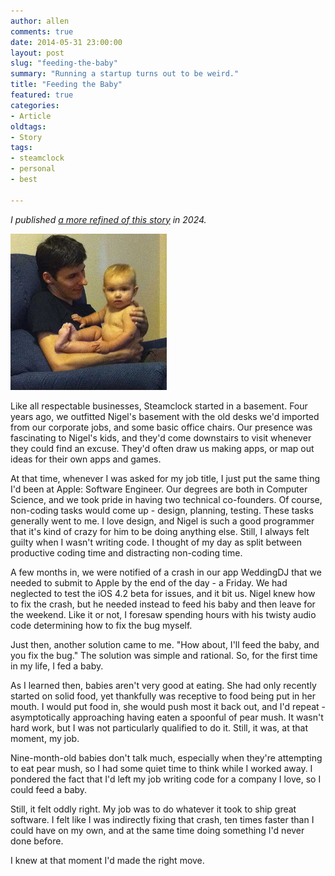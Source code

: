 ```yaml
---
author: allen
comments: true
date: 2014-05-31 23:00:00
layout: post
slug: "feeding-the-baby"
summary: "Running a startup turns out to be weird."
title: "Feeding the Baby"
featured: true
categories:
- Article
oldtags:
- Story
tags:
- steamclock
- personal
- best

---
```


*I published [a more refined of this story](https://allenpike.com/2024/feeding-the-baby-2) in 2024.*

<img src='/images/2014/allen-baby.jpg' style='width:250px' class='side'>

Like all respectable businesses, Steamclock started in a basement. Four years ago, we outfitted Nigel's basement with the old desks we'd imported from our corporate jobs, and some basic office chairs. Our presence was fascinating to Nigel's kids, and they'd come downstairs to visit whenever they could find an excuse. They'd often draw us making apps, or map out ideas for their own apps and games.

At that time, whenever I was asked for my job title, I just put the same thing I'd been at Apple: Software Engineer. Our degrees are both in Computer Science, and we took pride in having two technical co-founders. Of course, non-coding tasks would come up - design, planning, testing. These tasks generally went to me. I love design, and Nigel is such a good programmer that it's kind of crazy for him to be doing anything else. Still, I always felt guilty when I wasn't writing code. I thought of my day as split between productive coding time and distracting non-coding time.

A few months in, we were notified of a crash in our app WeddingDJ that we needed to submit to Apple by the end of the day - a Friday. We had neglected to test the iOS 4.2 beta for issues, and it bit us. Nigel knew how to fix the crash, but he needed instead to feed his baby and then leave for the weekend. Like it or not, I foresaw spending hours with his twisty audio code determining how to fix the bug myself.

Just then, another solution came to me. "How about, I'll feed the baby, and you fix the bug." The solution was simple and rational. So, for the first time in my life, I fed a baby.

As I learned then, babies aren't very good at eating. She had only recently started on solid food, yet thankfully was receptive to food being put in her mouth. I would put food in, she would push most it back out, and I'd repeat - asymptotically approaching having eaten a spoonful of pear mush. It wasn't hard work, but I was not particularly qualified to do it. Still, it was, at that moment, my job.

Nine-month-old babies don't talk much, especially when they're attempting to eat pear mush, so I had some quiet time to think while I worked away. I pondered the fact that I'd left my job writing code for a company I love, so I could feed a baby.

Still, it felt oddly right. My job was to do whatever it took to ship great software. I felt like I was indirectly fixing that crash, ten times faster than I could have on my own, and at the same time doing something I'd never done before.

I knew at that moment I'd made the right move.